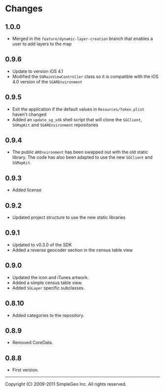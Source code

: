 # Changes

## 1.0.0

* Merged in the `feature/dynamic-layer-creation` branch that enables a user to
  add layers to the map

## 0.9.6

* Update to version iOS 4.1
* Modified the `SGMainViewController` class so it is compatible with the iOS
  4.0 version of the `SGAREnvironment`

## 0.9.5

* Exit the application if the default values in `Resources/Token.plist` haven't
  changed
* Added an `update_sg_sdk` shell script that will clone the `SGClient`,
  `SGMapKit` and `SGAREnvironment` repositories

## 0.9.4

* The public `AREnvironment` has been swapped out with the old static library.
  The code has also been adapted to use the new `SGClient` and `SGMapKit`.

## 0.9.3

* Added license

## 0.9.2

* Updated project structure to use the new static libraries

## 0.9.1

* Updated to v0.3.0 of the SDK
* Added a reverse geocoder section in the census table view

## 0.9.0

* Updated the icon and iTunes artwork.
* Added a simple census table view.
* Added `SGLayer` specific subclasses.

## 0.8.10

* Added categories to the repository.

## 0.8.9

* Removed CoreData.

## 0.8.8

* First version.

- - - - -

Copyright (C) 2009-2011 SimpleGeo Inc. All rights reserved.
